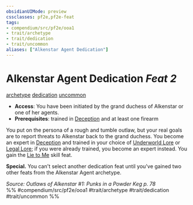```yaml
---
obsidianUIMode: preview
cssclasses: pf2e,pf2e-feat
tags:
- compendium/src/pf2e/ooa1
- trait/archetype
- trait/dedication
- trait/uncommon
aliases: ["Alkenstar Agent Dedication"]
---
```

# Alkenstar Agent Dedication  *Feat 2*  
[archetype](rules/traits/archetype.md "Archetype Feat Trait")  [dedication](rules/traits/dedication.md "Dedication Feat Trait")  [uncommon](rules/traits/uncommon.md "Uncommon Rarity Trait")  

- **Access**: You have been initiated by the grand duchess of Alkenstar or one of her agents.
- **Prerequisites**: trained in [Deception](compendium/skills.md#Deception) and at least one firearm

You put on the persona of a rough and tumble outlaw, but your real goals are to report threats to Alkenstar back to the grand duchess. You become an expert in [Deception](compendium/skills.md#Deception) and trained in your choice of [Underworld Lore](compendium/skills.md#Lore) or [Legal Lore](compendium/skills.md#Lore); if you were already trained, you become an expert instead. You gain the [Lie to Me](compendium/feats/lie-to-me.md) skill feat.

**Special.** You can't select another dedication feat until you've gained two other feats from the Alkenstar Agent archetype.

*Source: Outlaws of Alkenstar #1: Punks in a Powder Keg p. 78*  
%% #compendium/src/pf2e/ooa1 #trait/archetype #trait/dedication #trait/uncommon %%